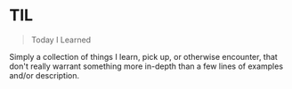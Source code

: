 # TIL

> Today I Learned

Simply a collection of things I learn, pick up, or otherwise encounter, that
don't really warrant something more in-depth than a few lines of examples
and/or description.
